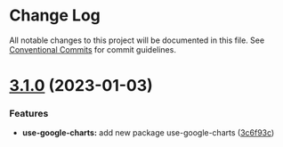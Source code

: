 # Change Log

All notable changes to this project will be documented in this file.
See [Conventional Commits](https://conventionalcommits.org) for commit guidelines.

# [3.1.0](https://github.com/eisberg-labs/react-components/compare/v3.0.1...v3.1.0) (2023-01-03)

### Features

- **use-google-charts:** add new package use-google-charts ([3c6f93c](https://github.com/eisberg-labs/react-components/commit/3c6f93c506d0d33d77554dd9ee9fae9ba2fce1c5))
